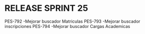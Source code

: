 # RELEASE SPRINT 25
PES-792 -Mejorar buscador Matriculas
PES-793 -Mejorar buscador inscripciones
PES-794 -Mejorar buscador Cargas Academicas